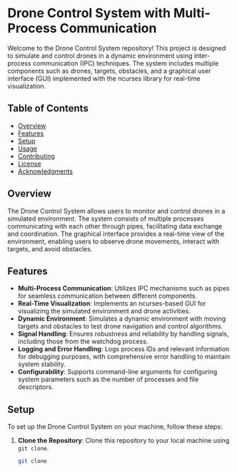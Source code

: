 # Drone Control System with Multi-Process Communication

Welcome to the Drone Control System repository! This project is designed to simulate and control drones in a dynamic environment using inter-process communication (IPC) techniques. The system includes multiple components such as drones, targets, obstacles, and a graphical user interface (GUI) implemented with the ncurses library for real-time visualization.

## Table of Contents

- [Overview](#overview)
- [Features](#features)
- [Setup](#setup)
- [Usage](#usage)
- [Contributing](#contributing)
- [License](#license)
- [Acknowledgments](#acknowledgments)

## Overview

The Drone Control System allows users to monitor and control drones in a simulated environment. The system consists of multiple processes communicating with each other through pipes, facilitating data exchange and coordination. The graphical interface provides a real-time view of the environment, enabling users to observe drone movements, interact with targets, and avoid obstacles.

## Features

- **Multi-Process Communication**: Utilizes IPC mechanisms such as pipes for seamless communication between different components.
- **Real-Time Visualization**: Implements an ncurses-based GUI for visualizing the simulated environment and drone activities.
- **Dynamic Environment**: Simulates a dynamic environment with moving targets and obstacles to test drone navigation and control algorithms.
- **Signal Handling**: Ensures robustness and reliability by handling signals, including those from the watchdog process.
- **Logging and Error Handling**: Logs process IDs and relevant information for debugging purposes, with comprehensive error handling to maintain system stability.
- **Configurability**: Supports command-line arguments for configuring system parameters such as the number of processes and file descriptors.

## Setup

To set up the Drone Control System on your machine, follow these steps:

1. **Clone the Repository**: Clone this repository to your local machine using `git clone`.
   ```bash
   git clone 
